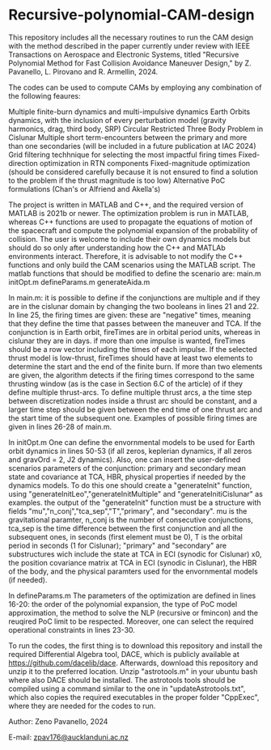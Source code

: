 # Recursive-polynomial-CAM-design
This repository includes all the necessary routines to run the CAM design with the method described in the paper currently under review with IEEE Transactions on Aerospace and Electronic Systems, titled "Recursive Polynomial Method for Fast Collision Avoidance Maneuver Design," by Z. Pavanello, L. Pirovano and R. Armellin, 2024.

The codes can be used to compute CAMs by employing any combination of the following feaures:

Multiple finite-burn dynamics and multi-impulsive dynamics
Earth Orbits dynamics, with the inclusion of every perturbation model (gravity harmonics, drag, third body, SRP)
Circular Restricted Three Body Problem in Cislunar
Multiple short term-encounters between the primary and more than one secondaries (will be included in a future publication at IAC 2024)
Grid filtering techhnique for selecting the most impactful firing times
Fixed-direction optimization in RTN components
Fixed-magnitude optimization (should be considered carefully because it is not ensured to find a solution to the problem if the thrust magnitude is too low)
Alternative PoC formulations (Chan's or Alfriend and Akella's)

The project is written in MATLAB and C++, and the required version of MATLAB is 2021b or newer. The optimization problem is run in MATLAB, whereas C++ functions are used to propagate the equations of motion of the spacecraft and compute the polynomial expansion of the probability of collision. The user is welcome to include their own dynamics models but should do so only after understanding how the C++ and MATLAb environments interact. Therefore, it is advisable to not modify the C++ functions and only build the CAM scenarios using the MATLAB script. 
The matlab functions that should be modified to define the scenario are:
main.m
initOpt.m
defineParams.m
generateAida.m

In main.m:
it is possible to define if the conjunctions are multiple and if they are in the cislunar domain by changing the two booleans in lines 21 and 22. 
In line 25, the firing times are given: these are "negative" times, meaning that they define the time that passes between the maneuver and TCA. If the conjunction is in Earth orbit, fireTimes are in orbital period units, whereas in cislunar they are in days. if more than one impulse is wanted, fireTimes should be a row vector including the times of each impulse. If the selected thrust model is low-thrust, fireTimes should have at least two elements to determine the start and the end of the finite burn. If more than two elements are given, the algorithm detects if the firing times correspond to the same thrusting window (as is the case in Section 6.C of the article) of if they define multiple thrust-arcs. To define multiple thrust arcs, a the time step between discretization nodes inside a thrust arc should be constant, and a larger time step should be given between the end time of one thrust arc and the start time of the subsequent one. Examples of possible firing times are given in lines 26-28 of main.m.

In initOpt.m
One can define the envornmental models to be used for Earth orbit dynamics in lines 50-53 (if all zeros, keplerian dynamics, if all zeros and gravOrd = 2, J2 dynamics). Also, one can insert the user-defined scenarios parameters of the conjunction: primary and secondary mean state and covariance at TCA, HBR, physical properties if needed by the dynamics models. To do this one should create a "generateInit" function, using "generateInitLeo","generateInitMultiple" and "generateInitiCislunar" as examples.
the output of the "generateInit" function must be a structure with fields "mu","n_conj","tca_sep","T","primary", and "secondary". mu is the gravitational paramter, n_conj is the number of consecutive conjunctions, tca_sep is the time difference between the first conjunction and all the subsequent ones, in seconds (first element must be 0), T is the orbital period in seconds (1 for Cislunar); "primary" and "secondary" are substructures wich include the state at TCA in ECI (synodic for Cislunar) x0, the position covariance matrix at TCA in ECI (synodic in Cislunar), the HBR of the body, and the physical paramters used for the envornmental models (if needed).

In defineParams.m
The parameters of the optimization are defined in lines 16-20: the order of the polynomial expansion, the type of PoC model approximation, the method to solve the NLP (recursive or fmincon) and the reuqired PoC limit to be respected. Moreover, one can select the required operational constraints in lines 23-30.


To run the codes, the first thing is to download this repository and install the required Differential Algebra tool, DACE, which is publicly available at https://github.com/dacelib/dace. Afterwards, download this repository and unzip it to the preferred location. Unzip "astrotools.m" in your ubuntu bash where also DACE should be installed. The astrotools tools should be compiled using a command similar to the one in "updateAstrotools.txt", which also copies the required executables in the proper folder "CppExec", where they are needed for the codes to run.


Author: Zeno Pavanello, 2024

E-mail: zpav176@aucklanduni.ac.nz